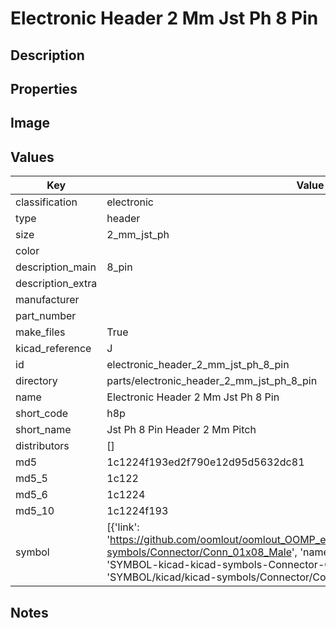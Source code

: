 # Electronic Header 2 Mm Jst Ph 8 Pin

## Description

## Properties


## Image


## Values

| Key | Value |
| --- | --- |
| classification | electronic |
| type | header |
| size | 2_mm_jst_ph |
| color |  |
| description_main | 8_pin |
| description_extra |  |
| manufacturer |  |
| part_number |  |
| make_files | True |
| kicad_reference | J |
| id | electronic_header_2_mm_jst_ph_8_pin |
| directory | parts/electronic_header_2_mm_jst_ph_8_pin |
| name | Electronic Header 2 Mm Jst Ph 8 Pin |
| short_code | h8p |
| short_name | Jst Ph 8 Pin Header 2 Mm Pitch |
| distributors | [] |
| md5 | 1c1224f193ed2f790e12d95d5632dc81 |
| md5_5 | 1c122 |
| md5_6 | 1c1224 |
| md5_10 | 1c1224f193 |
| symbol | [{'link': 'https://github.com/oomlout/oomlout_OOMP_eda_V2/tree/main/SYMBOL/kicad/kicad-symbols/Connector/Conn_01x08_Male', 'name': 'Connector : Conn_01x08_Male', 'id': 'SYMBOL-kicad-kicad-symbols-Connector-Conn_01x08_Male', 'directory': 'SYMBOL/kicad/kicad-symbols/Connector/Conn_01x08_Male/'}] |

## Notes

